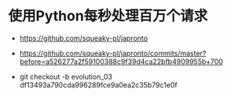 # 使用Python每秒处理百万个请求

* https://github.com/squeaky-pl/japronto

* https://github.com/squeaky-pl/japronto/commits/master?before=a526277a2f59100388c9f39d4ca22bfb4909955b+700

* git checkout -b evolution_03 df13493a790cda996289fce9a0ea2c35b79c1e0f

